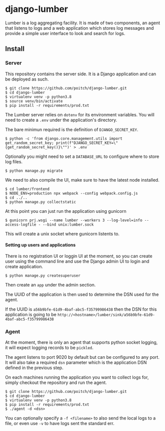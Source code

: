 # django-lumber
 
Lumber is a log aggregating facility. It is made of two components, an agent that listens to logs and a web application which stores log messages and provide a simple user interface to look and search for logs.

## Install

### Server

This repository contains the server side. It is a Django application and can be deployed as such.

```
$ git clone https://github.com/poitch/django-lumber.git
$ cd django-lumber
$ virtualenv venv -p python3.8
$ source venv/bin/activate
$ pip install -r requirements/prod.txt
```

The Lumber server relies on `dotenv` for its environment variables. You will need to create a `.env` under the application's directory. 

The bare minimun required is the definition of `DJANGO_SECRET_KEY`.

```
$ python -c 'from django.core.management.utils import get_random_secret_key; print(f"DJANGO_SECRET_KEY=\"{get_random_secret_key()}\"")' > .env
```

Optionally you might need to set a `DATABASE_URL` to configure where to store log files.

```
$ python manage.py migrate
```

We need to also compile the UI, make sure to have the latest node installed.

```
$ cd lumber/frontend
$ NODE_ENV=production npx webpack --config webpack.config.js
$ cd ../..
$ python manage.py collectstatic
```

At this point you can just run the application using gunicorn
```
$ gunicorn prj.wsgi --name lumber --workers 3 --log-level=info --access-logfile - --bind unix:lumber.sock
```

This will create a unix socket where gunicorn listents to.

#### Setting up users and applications

There is no registration UI or loggin UI at the moment, so you can create user using the command line and use the Django admin UI to login and create application.

```
$ python manage.py createsuperuser
```

Then create an `app` under the admin section.

The UUID of the application is then used to determine the DSN used for the agent.

If the UUID is `a56b9bfe-61d9-4baf-abc5-f35799986438` then the DSN for this application is going to be `http://<hostname>/lumber/sink/a56b9bfe-61d9-4baf-abc5-f35799986438`

### Agent

At the moment, there is only an agent that supports python socket logging, it will expect logging records to be `pickled`.

The agent listens to port 9020 by default but can be configured to any port. It will also take a required `dsn` parameter which is the application DSN defined in the previous step.

On each machines running the application you want to collect logs for, simply checkout the repository and run the agent.

```
$ git clone https://github.com/poitch/django-lumber.git
$ cd django-lumber
$ virtualenv venv -p python3.8
$ pip install -r requirements/prod.txt
$ ./agent -d <dsn>
```

You can optionally specify a `-f <filename>` to also send the local logs to a file, or even use `-v` to have logs sent the standard err.
